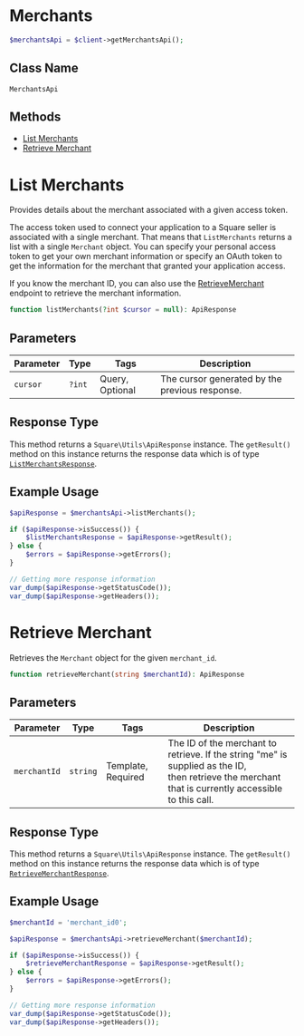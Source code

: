 # Merchants

```php
$merchantsApi = $client->getMerchantsApi();
```

## Class Name

`MerchantsApi`

## Methods

* [List Merchants](../../doc/apis/merchants.md#list-merchants)
* [Retrieve Merchant](../../doc/apis/merchants.md#retrieve-merchant)


# List Merchants

Provides details about the merchant associated with a given access token.

The access token used to connect your application to a Square seller is associated
with a single merchant. That means that `ListMerchants` returns a list
with a single `Merchant` object. You can specify your personal access token
to get your own merchant information or specify an OAuth token to get the
information for the merchant that granted your application access.

If you know the merchant ID, you can also use the [RetrieveMerchant](../../doc/apis/merchants.md#retrieve-merchant)
endpoint to retrieve the merchant information.

```php
function listMerchants(?int $cursor = null): ApiResponse
```

## Parameters

| Parameter | Type | Tags | Description |
|  --- | --- | --- | --- |
| `cursor` | `?int` | Query, Optional | The cursor generated by the previous response. |

## Response Type

This method returns a `Square\Utils\ApiResponse` instance. The `getResult()` method on this instance returns the response data which is of type [`ListMerchantsResponse`](../../doc/models/list-merchants-response.md).

## Example Usage

```php
$apiResponse = $merchantsApi->listMerchants();

if ($apiResponse->isSuccess()) {
    $listMerchantsResponse = $apiResponse->getResult();
} else {
    $errors = $apiResponse->getErrors();
}

// Getting more response information
var_dump($apiResponse->getStatusCode());
var_dump($apiResponse->getHeaders());
```


# Retrieve Merchant

Retrieves the `Merchant` object for the given `merchant_id`.

```php
function retrieveMerchant(string $merchantId): ApiResponse
```

## Parameters

| Parameter | Type | Tags | Description |
|  --- | --- | --- | --- |
| `merchantId` | `string` | Template, Required | The ID of the merchant to retrieve. If the string "me" is supplied as the ID,<br>then retrieve the merchant that is currently accessible to this call. |

## Response Type

This method returns a `Square\Utils\ApiResponse` instance. The `getResult()` method on this instance returns the response data which is of type [`RetrieveMerchantResponse`](../../doc/models/retrieve-merchant-response.md).

## Example Usage

```php
$merchantId = 'merchant_id0';

$apiResponse = $merchantsApi->retrieveMerchant($merchantId);

if ($apiResponse->isSuccess()) {
    $retrieveMerchantResponse = $apiResponse->getResult();
} else {
    $errors = $apiResponse->getErrors();
}

// Getting more response information
var_dump($apiResponse->getStatusCode());
var_dump($apiResponse->getHeaders());
```

